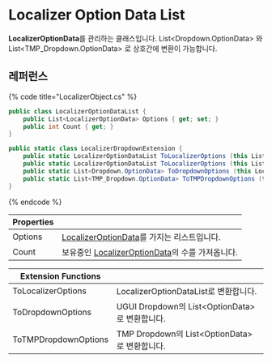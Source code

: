 # Localizer Option Data List

**LocalizerOptionData**를 관리하는 클래스입니다. List\<Dropdown.OptionData> 와 List\<TMP\_Dropdown.OptionData> 로 상호간에 변환이 가능합니다.

## 레퍼런스

{% code title="LocalizerObject.cs" %}
```csharp
public class LocalizerOptionDataList { 
    public List<LocalizerOptionData> Options { get; set; }
    public int Count { get; }
}

public static class LocalizerDropdownExtension {
    public static LocalizerOptionDataList ToLocalizerOptions (this List<Dropdown.OptionData> value) { }
    public static LocalizerOptionDataList ToLocalizerOptions (this List<TMP_Dropdown.OptionData> value) { }
    public static List<Dropdown.OptionData> ToDropdownOptions (this LocalizerOptionDataList value) { }
    public static List<TMP_Dropdown.OptionData> ToTMPDropdownOptions (this LocalizerOptionDataList value) { }
}
```
{% endcode %}

| **Properties** |                                                                 |
| -------------- | --------------------------------------------------------------- |
| Options        | [LocalizerOptionData](localizer-option-data.md)를 가지는 리스트입니다.    |
| Count          | 보유중인 [LocalizerOptionData](localizer-option-data.md)의 수를 가져옵니다. |

| Extension Functions  |                                           |
| -------------------- | ----------------------------------------- |
| ToLocalizerOptions   | LocalizerOptionDataList로 변환합니다.           |
| ToDropdownOptions    | UGUI Dropdown의 List\<OptionData> 로 변환합니다. |
| ToTMPDropdownOptions | TMP Dropdown의 List\<OptionData>로 변환합니다.   |
